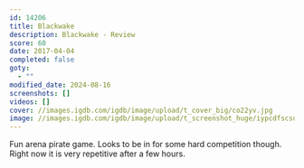 ```yaml
---
id: 14206
title: Blackwake
description: Blackwake - Review
score: 60
date: 2017-04-04
completed: false
goty:
  - ""
modified_date: 2024-08-16
screenshots: []
videos: []
cover: //images.igdb.com/igdb/image/upload/t_cover_big/co22yv.jpg
image: //images.igdb.com/igdb/image/upload/t_screenshot_huge/iypcdfscsullvzv3gio3.jpg
---
```

Fun arena pirate game. Looks to be in for some hard competition though. Right now it is very repetitive after a few hours.